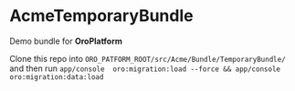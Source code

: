 AcmeTemporaryBundle
===================

Demo bundle for **OroPlatform**

Clone this repo into `ORO_PATFORM_ROOT/src/Acme/Bundle/TemporaryBundle/` 
and then run `app/console  oro:migration:load --force && app/console  oro:migration:data:load`
